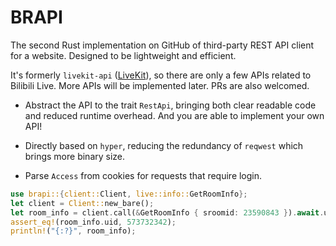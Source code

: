 # BRAPI

The second Rust implementation on GitHub of third-party REST API client for a website. Designed to be lightweight and efficient.

It's formerly `livekit-api` ([LiveKit](https://github.com/Berylsoft/LiveKit)), so there are only a few APIs related to Bilibili Live. More APIs will be implemented later. PRs are also welcomed.

- Abstract the API to the trait `RestApi`, bringing both clear readable code and reduced runtime overhead. And you are able to implement your own API!

- Directly based on `hyper`, reducing the redundancy of `reqwest` which brings more binary size.

- Parse `Access` from cookies for requests that require login.

```rust
use brapi::{client::Client, live::info::GetRoomInfo};
let client = Client::new_bare();
let room_info = client.call(&GetRoomInfo { sroomid: 23590843 }).await.unwrap();
assert_eq!(room_info.uid, 573732342);
println!("{:?}", room_info);
```
